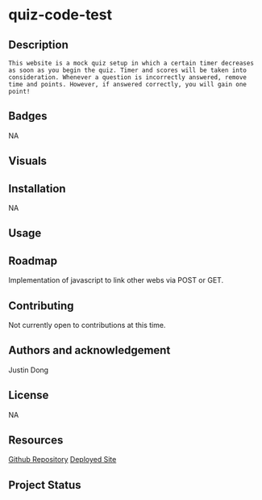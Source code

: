 # quiz-code-test

## Description 

    This website is a mock quiz setup in which a certain timer decreases as soon as you begin the quiz. Timer and scores will be taken into consideration. Whenever a question is incorrectly answered, remove time and points. However, if answered correctly, you will gain one point! 
## Badges

NA

## Visuals

## Installation

NA 
## Usage


## Roadmap

Implementation of javascript to link other webs via POST or GET.

## Contributing

Not currently open to contributions at this time.

## Authors and acknowledgement

Justin Dong
## License

NA

## Resources

[Github Repository](https://github.com/dong135790/quiz-code-test)
[Deployed Site](https://dong135790.github.io/quiz-code-test/)

## Project Status

~~~~